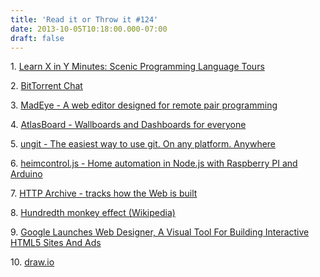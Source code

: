 ```yaml
---
title: 'Read it or Throw it #124'
date: 2013-10-05T10:18:00.000-07:00
draft: false
---
```


1. [Learn X in Y Minutes: Scenic Programming Language Tours](http://learnxinyminutes.com/)

2. [BitTorrent Chat](http://labs.bittorrent.com/experiments/bittorrent-chat.html)

3. [MadEye - A web editor designed for remote pair programming](https://madeye.io/)

4. [AtlasBoard - Wallboards and Dashboards for everyone](http://atlasboard.bitbucket.org/)

5. [ungit - The easiest way to use git. On any platform. Anywhere](https://github.com/FredrikNoren/ungit)

6. [heimcontrol.js - Home automation in Node.js with Raspberry PI and Arduino](http://ni-c.github.io/heimcontrol.js/)

7. [HTTP Archive - tracks how the Web is built](http://httparchive.org/)

8. [Hundredth monkey effect (Wikipedia)](http://en.wikipedia.org/wiki/Hundredth_monkey_effect)

9. [Google Launches Web Designer, A Visual Tool For Building Interactive HTML5 Sites And Ads](http://techcrunch.com/2013/09/30/google-launches-web-designer-a-visual-tool-for-building-interactive-html5-sites-and-ads/)

10. [draw.io](https://www.draw.io/)